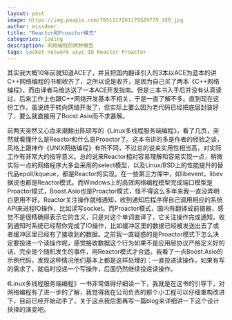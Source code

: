 ```yaml
---
layout: post
image: https://img.peapix.com/7651317261175529775_320.jpg
author: missdeer
title: "Reactor和Proactor模式"
categories: Coding
description: 网络编程的两种模型
tags: socket network asyc IO Reactor Proactor
---
```

其实我大概10年前就知道ACE了，并且把国内翻译引入的3本以ACE为蓝本的讲C++网络编程的书都收齐了，之所以说是收齐，是因为自己买了两本《C++网络编程》，而由译者马维达送了一本ACE开发指南。但是三本书入手后并没有认真读过，后来工作上也跟C++网络开发基本不相关，于是一直了解不多。直到现在这份工作，虽说终于转向网络开发了，但实际上要么因为老代码已经把底层封装好了，要么就直接用了Boost.Asio而不求甚解。

前两天突然又心血来潮翻出陈硕写的《Linux多线程服务端编程》，看了几页，突然就看懂什么是Reactor和什么是Proactor了。这本书讲的多是作者的经验之谈，风格上跟神作《UNIX网络编程》有所不同，不过总的说来实用性相当高，对实际工作有非常大的指导意义。总的说来Reactor相对容易理解和容易实现一点，稍微实际一点的网络程序大多会采用的select模型，以及Linux/BSD上的性能提升的替代品epoll/kqueue，都是Reactor的实现。在一些第三方库中，如libevent，libev据说也都是Reactor模式。而Windows上的高效网络编程模型完成端口模型是Proactor模式，Boost.Asio也是Proactor模式，怪不得这么多年来我一直没弄明白更用不好。Reactor关注操作就绪通知，收到通知后程序得自己调用相应的系统API来进程IO操作，比如读写socket。而Proactor模式，国内有翻译成前摄器，感觉不是很精确得表示它的含义，只是对这个单词直译了，它关注操作完成通知，收到通知时系统已经帮你完成了IO操作，比如缓冲区里的数据已经被发送出去了或者缓冲区里已经有了接收到的数据。之前我一直疑惑的是Proactor模式下怎么决定要投递一个读操作呢，感觉接收数据这个行为如果不是应用层协议严格定义好的话，完全是个随机发生的事件，用Reactor模式才合适。我看了一点Boost.Asio的示例代码，发现这种情况他们基本上都是这样处理的：一直投递读操作，如果有写的需求了，就临时投递一个写操作，后面仍然继续投递读操作。

《Linux多线程服务端编程》一书非常值得仔细读一下，我就是在这书的引导下，对网络编程有了进一步的了解，我觉得我在公司负责的那个小工程可以仔细重构改进下，目前已经开始动手了，关于这点我后面再写一篇blog来详细讲一下这个设计抉择的演变吧。
